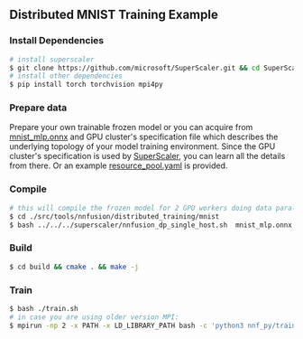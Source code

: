 ## Distributed MNIST Training Example
### Install Dependencies
```sh
# install superscaler 
$ git clone https://github.com/microsoft/SuperScaler.git && cd SuperScaler  && pip install . && cd - && rm -fr SuperScaler
# install other dependencies
$ pip install torch torchvision mpi4py
```

### Prepare data
Prepare your own trainable frozen model or you can acquire from [mnist_mlp.onnx](https://nnfusion.blob.core.windows.net/models/onnx/mnist_mlp.onnx) and GPU cluster's specification file which describes the underlying topology of your model training environment.   Since the GPU cluster's specification is used by [SuperScaler](https://github.com/microsoft/SuperScaler.git), you can learn all the details from there. Or an example  [resource_pool.yaml](https://github.com/microsoft/SuperScaler#appendix-a-sample-resource_poolyaml) is provided.


### Compile
```sh
# this will compile the frozen model for 2 GPU workers doing data parallel training on the same host
$ cd ./src/tools/nnfusion/distributed_training/mnist
$ bash ../../../superscaler/nnfusion_dp_single_host.sh  mnist_mlp.onnx "-f onnx -p \"batch:3\" -fautodiff -ftraining_mode -fextern_result_memory=True" localhost:2  resource_pool.yaml
```

### Build
```sh
$ cd build && cmake . && make -j
```

### Train
```sh
$ bash ./train.sh
# in case you are using older version MPI:
$ mpirun -np 2 -x PATH -x LD_LIBRARY_PATH bash -c 'python3 nnf_py/train.py $OMPI_COMM_WORLD_LOCAL_RANK/plan.json'
```


